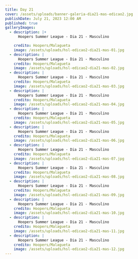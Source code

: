 ```yaml
---
title: Day 21
cover: /assets/uploads/banner-galeria-dia21-mas-edicao2.jpg
publishDate: July 21, 2023 12:00 AM
published: true
galleryImages:
  - description: |+
      Hoopers Summer League - Dia 21 - Masculino

    credito: Hoopers/Malagueta
    image: /assets/uploads/hsl-edicao2-dia21-mas-01.jpg
  - description: |
      Hoopers Summer League - Dia 21 - Masculino
    credito: Hoopers/Malagueta
    image: /assets/uploads/hsl-edicao2-dia21-mas-02.jpg
  - description: |
      Hoopers Summer League - Dia 21 - Masculino
    credito: Hoopers/Malagueta
    image: /assets/uploads/hsl-edicao2-dia21-mas-03.jpg
  - description: |
      Hoopers Summer League - Dia 21 - Masculino
    credito: Hoopers/Malagueta
    image: /assets/uploads/hsl-edicao2-dia21-mas-04.jpg
  - description: |
      Hoopers Summer League - Dia 21 - Masculino
    credito: Hoopers/Malagueta
    image: /assets/uploads/hsl-edicao2-dia21-mas-05.jpg
  - description: |
      Hoopers Summer League - Dia 21 - Masculino
    credito: Hoopers/Malagueta
    image: /assets/uploads/hsl-edicao2-dia21-mas-06.jpg
  - description: |
      Hoopers Summer League - Dia 21 - Masculino
    credito: Hoopers/Malagueta
    image: /assets/uploads/hsl-edicao2-dia21-mas-07.jpg
  - description: |
      Hoopers Summer League - Dia 21 - Masculino
    credito: Hoopers/Malagueta
    image: /assets/uploads/hsl-edicao2-dia21-mas-08.jpg
  - description: |
      Hoopers Summer League - Dia 21 - Masculino
    credito: Hoopers/Malagueta
    image: /assets/uploads/hsl-edicao2-dia21-mas-09.jpg
  - description: |
      Hoopers Summer League - Dia 21 - Masculino
    credito: Hoopers/Malagueta
    image: /assets/uploads/hsl-edicao2-dia21-mas-10.jpg
  - description: |
      Hoopers Summer League - Dia 21 - Masculino
    credito: Hoopers/Malagueta
    image: /assets/uploads/hsl-edicao2-dia21-mas-11.jpg
  - description: |
      Hoopers Summer League - Dia 21 - Masculino
    credito: Hoopers/Malagueta
    image: /assets/uploads/hsl-edicao2-dia21-mas-12.jpg
---
```

